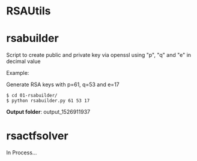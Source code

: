 # RSAUtils

rsabuilder
==========

Script to create public and private key via openssl using "p", "q" and "e" in decimal value


Example:

Generate RSA keys with p=61, q=53 and e=17

```
$ cd 01-rsabuilder/
$ python rsabuilder.py 61 53 17
```

**Output folder**: output_1526911937



rsactfsolver
============

In Process...
